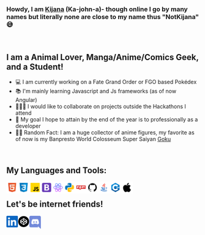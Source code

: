 ### Howdy, I am [Kijana] (Ka-john-a)- though online I go by many names but literally none are close to my name thus "NotKijana" 😅 ###

<br />

## I am a Animal Lover, Manga/Anime/Comics Geek, and a Student! ##
- 💻 I am currently working on a Fate Grand Order or FGO based Pokédex
- 📚 I'm mainly learning Javascript and Js frameworks (as of now Angular)
- 👨🏾‍💻 I would like to collaborate on projects outside the Hackathons I attend
- 👔 My goal I hope to attain by the end of the year is to professionally as a developer
- 🥷🏾 Random Fact: I am a huge collector of anime figures, my favorite as of now is my Banpresto World Colosseum Super Saiyan [Goku]

<br />

## My Languages and Tools: ##
<img align="left" alt="html" width="30px" src=".github/images/html.svg"/> 
<img align="left" alt="CSS3" width="30px" src=".github/images/css3.svg"/> 
<img align="left" alt="Javascript" width="30px" src=".github/images/javascript.svg"/> 
<img align="left" alt="Bootstrap" width="30px" src=".github/images/bootstrap.svg"/>
<img align="left" alt="react" width="30px" src=".github/images/react.svg"/> 
<img align="left" alt="python" width="30px" src=".github/images/python.svg"/>
<img align="left" alt="npm" width="30px" src=".github/images/npm.svg"/>
<img align="left" alt="git" width="30px" src=".github/images/git.svg"/>
<img align="left" alt="Bootstrap" width="30px" src=".github/images/java.svg"/>
<img align="left" alt="Bootstrap" width="30px" src=".github/images/cpp.svg"/>
<img align="left" alt="Bootstrap" width="30px" src=".github/images/apple.svg"/> 

<br />

## Let's be internet friends! ##
[<img align="left" alt="NotKijana LinkedIn" width="30px" src=".github/images/linkedin.svg" />][linkedin]
[<img align="left" alt="NotKijana LinkedIn" width="30px" src=".github/images/codepen.png" />][codepen]
[<img align="left" alt="NotKijana LinkedIn" width="30px" fill="#7289da" src=".github/images/discord.svg" />][discord]


[Kijana]: kijana.io
[Goku]: https://www.amazon.com/Banpresto-Dragon-Figure-Colosseum-ver-Vol-1/dp/B076VLY621
[linkedin]: https://www.linkedin.com/in/kijana-richmond-525a95162/
[codepen]: https://codepen.io/NotKijana
[discord]: https://discordapp.com/users/813521466510540811/
